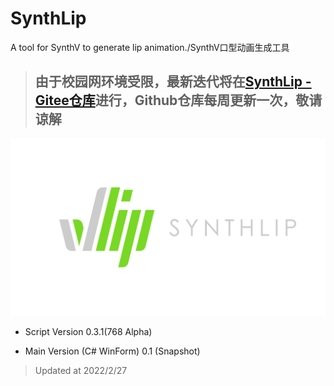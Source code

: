 # SynthLip

A tool for SynthV to generate lip animation./SynthV口型动画生成工具

> ## 由于校园网环境受限，最新迭代将在[SynthLip - Gitee仓库](https://gitee.com/ZAMBAR/SynthLip)进行，Github仓库每周更新一次，敬请谅解

![Logo](./source/SynthLip4.png)

- Script Version 0.3.1(768 Alpha)

- Main Version (C# WinForm) 0.1 (Snapshot)

> Updated at 2022/2/27